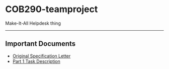 # COB290-teamproject
Make-It-All Helpdesk thing

---

## Important Documents

* [Original Specification Letter](http://learn.lboro.ac.uk/pluginfile.php/784498/mod_resource/content/3/Specification-Letter.pdf)
* [Part 1 Task Description](http://learn.lboro.ac.uk/pluginfile.php/441855/mod_resource/content/10/Part1.pdf)

